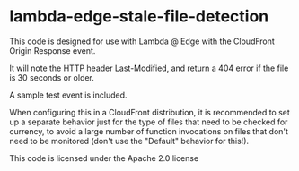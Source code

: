 # lambda-edge-stale-file-detection

This code is designed for use with Lambda @ Edge with the CloudFront Origin Response event.

It will note the HTTP header Last-Modified, and return a 404 error if the file is 30 seconds or older.

A sample test event is included.

When configuring this in a CloudFront distribution, it is recommended to set up a separate behavior just for the type of files that need to be checked for currency, to avoid a large number of function invocations on files that don't need to be monitored (don't use the "Default" behavior for this!).

This code is licensed under the Apache 2.0 license

